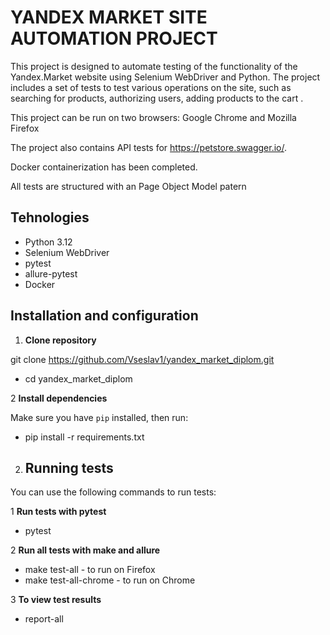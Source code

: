 
# YANDEX MARKET SITE AUTOMATION PROJECT


This project is designed to automate testing of the functionality of the Yandex.Market website using Selenium WebDriver and Python. The project includes a set of tests to test various operations on the site, such as searching for products, authorizing users, adding products to the cart
.

This project can be run on two browsers: Google Chrome and Mozilla Firefox

The project also contains API tests for https://petstore.swagger.io/.

Docker containerization has been completed. 

All tests are structured with an Page Object Model patern

## Tehnologies

- Python 3.12
- Selenium WebDriver
- pytest
- allure-pytest
- Docker

## Installation and configuration

1. **Clone repository**

git clone https://github.com/Vseslav1/yandex_market_diplom.git

- cd yandex_market_diplom



2 **Install dependencies**


   Make sure you have `pip` installed, then run:


- pip install  -r requirements.txt



2. ## Running tests

You can use the following commands to run tests:

1 **Run tests with pytest**

- pytest

2 **Run all tests with make and allure**

- make test-all - to run on Firefox
- make test-all-chrome - to run on Chrome

3 **To view test results**

- report-all


